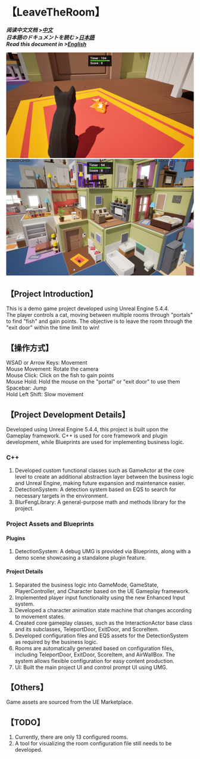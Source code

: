 # 【LeaveTheRoom】
***阅读中文文档 >[中文](README.md)***\
***日本語のドキュメントを読む >[日本語](README_ja.md)***\
***Read this document in >[English](README_en.md)***

![](Documents/LeaveTheRoom_1.png)
![](Documents/LeaveTheRoom_2.png)

## 【Project Introduction】
This is a demo game project developed using Unreal Engine 5.4.4.\
The player controls a cat, moving between multiple rooms through "portals" to find "fish" and gain points. The objective is to leave the room through the "exit door" within the time limit to win!

## 【操作方式】
WSAD or Arrow Keys: Movement\
Mouse Movement: Rotate the camera\
Mouse Click: Click on the fish to gain points\
Mouse Hold: Hold the mouse on the "portal" or "exit door" to use them\
Spacebar: Jump\
Hold Left Shift: Slow movement

## 【Project Development Details】
Developed using Unreal Engine 5.4.4, this project is built upon the Gameplay framework. C++ is used for core framework and plugin development, while Blueprints are used for implementing business logic.

### C++
1. Developed custom functional classes such as GameActor at the core level to create an additional abstraction layer between the business logic and Unreal Engine, making future expansion and maintenance easier.
2. DetectionSystem: A detection system based on EQS to search for necessary targets in the environment.
3. BlurFengLibrary: A general-purpose math and methods library for the project.

### Project Assets and Blueprints
#### Plugins
1. DetectionSystem: A debug UMG is provided via Blueprints, along with a demo scene showcasing a standalone plugin feature.
#### Project Details
1. Separated the business logic into GameMode, GameState, PlayerController, and Character based on the UE Gameplay framework.
2. Implemented player input functionality using the new Enhanced Input system.
3. Developed a character animation state machine that changes according to movement states.
4. Created core gameplay classes, such as the InteractionActor base class and its subclasses, TeleportDoor, ExitDoor, and ScoreItem.
5. Developed configuration files and EQS assets for the DetectionSystem as required by the business logic.
6. Rooms are automatically generated based on configuration files, including TeleportDoor, ExitDoor, ScoreItem, and AirWallBox. The system allows flexible configuration for easy content production.
7. UI: Built the main project UI and control prompt UI using UMG.

## 【Others】
Game assets are sourced from the UE Marketplace.

## 【TODO】
1. Currently, there are only 13 configured rooms.
2. A tool for visualizing the room configuration file still needs to be developed.